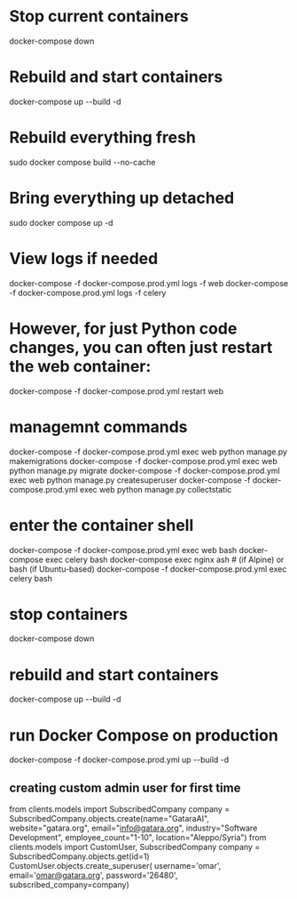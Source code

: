 # Stop current containers
docker-compose down

# Rebuild and start containers
docker-compose up --build -d

# Rebuild everything fresh
sudo docker compose build --no-cache

# Bring everything up detached
sudo docker compose up -d

# View logs if needed
docker-compose -f docker-compose.prod.yml logs -f web
docker-compose -f docker-compose.prod.yml logs -f celery
# However, for just Python code changes, you can often just restart the web container:
docker-compose -f docker-compose.prod.yml  restart web

# managemnt commands
docker-compose -f docker-compose.prod.yml exec web python manage.py makemigrations
docker-compose -f docker-compose.prod.yml exec web python manage.py migrate
docker-compose -f docker-compose.prod.yml exec web python manage.py createsuperuser
docker-compose -f docker-compose.prod.yml exec web python manage.py collectstatic

# enter the container shell
docker-compose -f docker-compose.prod.yml exec web bash
docker-compose exec celery bash
docker-compose exec nginx ash  # (if Alpine) or bash (if Ubuntu-based)
docker-compose -f docker-compose.prod.yml exec celery bash


# stop containers
docker-compose down

# rebuild and start containers
docker-compose up --build -d

# run Docker Compose on production
docker-compose -f docker-compose.prod.yml up --build  -d


## creating custom admin user for first time 
from clients.models import SubscribedCompany
company = SubscribedCompany.objects.create(name="GataraAI", website="gatara.org", email="info@gatara.org", industry="Software Development", employee_count="1-10", location="Aleppo/Syria")
from clients.models import CustomUser, SubscribedCompany
company = SubscribedCompany.objects.get(id=1)
CustomUser.objects.create_superuser(    username='omar',    email='omar@gatara.org',    password='26480',    subscribed_company=company)